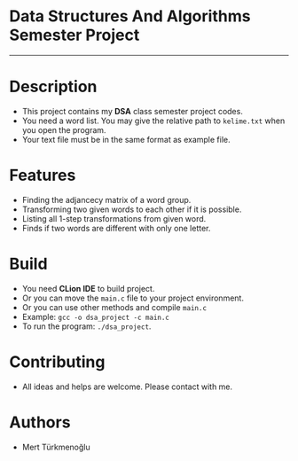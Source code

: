 # Data Structures And Algorithms Semester Project
***
# Description
* This project contains my **DSA** class semester project codes. 
* You need a word list. You may give the relative path to `kelime.txt` when you open the program.
* Your text file must be in the same format as example file.
# Features
* Finding the adjancecy matrix of a word group.
* Transforming two given words to each other if it is possible.
* Listing all 1-step transformations from given word.
* Finds if two words are different with only one letter.
# Build
* You need **CLion IDE** to build project.
* Or you can move the `main.c` file to your project environment.
* Or you can use other methods and compile `main.c`
* Example: `gcc -o dsa_project -c main.c`
* To run the program: `./dsa_project`.
# Contributing
* All ideas and helps are welcome. Please contact with me.
# Authors
* Mert Türkmenoğlu